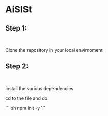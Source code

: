 # AiSISt

<h2>Step 1:</h2>
<br>
<p>Clone the repository in your local envirnoment</p>

<h2>Step 2:</h2>
<br>
<p>Install the various dependencies</p>
<p>cd to the file and do</p>
``` sh
  npm init -y
```
